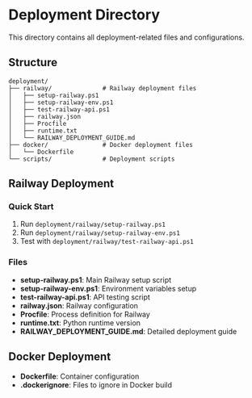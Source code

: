 # Deployment Directory

This directory contains all deployment-related files and configurations.

## Structure

```
deployment/
├── railway/              # Railway deployment files
│   ├── setup-railway.ps1
│   ├── setup-railway-env.ps1
│   ├── test-railway-api.ps1
│   ├── railway.json
│   ├── Procfile
│   ├── runtime.txt
│   └── RAILWAY_DEPLOYMENT_GUIDE.md
├── docker/               # Docker deployment files
│   └── Dockerfile
└── scripts/              # Deployment scripts
```

## Railway Deployment

### Quick Start
1. Run `deployment/railway/setup-railway.ps1`
2. Run `deployment/railway/setup-railway-env.ps1`
3. Test with `deployment/railway/test-railway-api.ps1`

### Files
- **setup-railway.ps1**: Main Railway setup script
- **setup-railway-env.ps1**: Environment variables setup
- **test-railway-api.ps1**: API testing script
- **railway.json**: Railway configuration
- **Procfile**: Process definition for Railway
- **runtime.txt**: Python runtime version
- **RAILWAY_DEPLOYMENT_GUIDE.md**: Detailed deployment guide

## Docker Deployment

- **Dockerfile**: Container configuration
- **.dockerignore**: Files to ignore in Docker build
